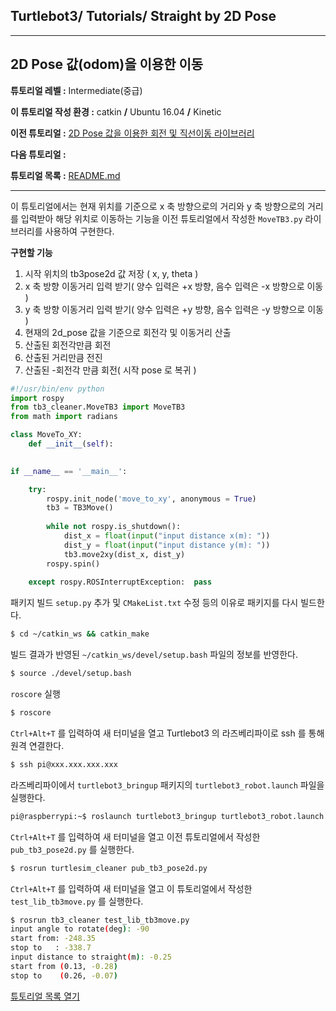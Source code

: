 ## Turtlebot3/ Tutorials/ Straight by 2D Pose



---

## 2D Pose 값(odom)을 이용한 이동

**튜토리얼 레벨 :**  Intermediate(중급)

**이 튜토리얼 작성 환경 :**  catkin **/** Ubuntu 16.04 **/** Kinetic

**이전 튜토리얼 :** [2D Pose 값을 이용한 회전 및 직선이동 라이브러리](./tb3_8_Rotate_n_Straight_Library.md)

**다음 튜토리얼 :** 

**튜토리얼 목록 :** [README.md](../../../README.md)

------

이 튜토리얼에서는 현재 위치를 기준으로 x 축 방향으로의 거리와 y 축 방향으로의 거리를 입력받아 해당 위치로 이동하는 기능을 이전 튜토리얼에서 작성한 `MoveTB3.py` 라이브러리를 사용하여 구현한다. 

**구현할 기능**

1. 시작 위치의 tb3pose2d 값 저장 ( x, y, theta )
2. x 축 방향 이동거리 입력 받기( 양수 입력은 +x 방향, 음수 입력은 -x 방향으로 이동 )
3. y 축 방향 이동거리 입력 받기( 양수 입력은 +y 방향, 음수 입력은 -y 방향으로 이동 )
4. 현재의 2d_pose 값을 기준으로 회전각 및 이동거리 산출
5. 산출된 회전각만큼 회전
6. 산출된 거리만큼 전진
7. 산출된 -회전각 만큼 회전( 시작 pose 로 복귀 )



```python
#!/usr/bin/env python
import rospy
from tb3_cleaner.MoveTB3 import MoveTB3
from math import radians

class MoveTo_XY:
    def __init__(self):
        

if __name__ == '__main__':

    try:
        rospy.init_node('move_to_xy', anonymous = True)        
        tb3 = TB3Move()
        
        while not rospy.is_shutdown():
            dist_x = float(input("input distance x(m): "))
            dist_y = float(input("input distance y(m): "))
            tb3.move2xy(dist_x, dist_y)
        rospy.spin()
        
    except rospy.ROSInterruptException:  pass

```



패키지 빌드 `setup.py` 추가 및 `CMakeList.txt` 수정 등의 이유로 패키지를 다시 빌드한다.

```sh
$ cd ~/catkin_ws && catkin_make
```

빌드 결과가 반영된 `~/catkin_ws/devel/setup.bash` 파일의 정보를 반영한다.

```sh
$ source ./devel/setup.bash
```



`roscore` 실행

```sh
$ roscore
```

`Ctrl+Alt+T` 를 입력하여 새 터미널을 열고 Turtlebot3 의 라즈베리파이로 ssh 를 통해 원격 연결한다.

```sh
$ ssh pi@xxx.xxx.xxx.xxx
```

라즈베리파이에서 ```turtlebot3_bringup``` 패키지의 `turtlebot3_robot.launch` 파일을 실행한다.

```sh
pi@raspberrypi:~$ roslaunch turtlebot3_bringup turtlebot3_robot.launch
```

`Ctrl+Alt+T` 를 입력하여 새 터미널을 열고 이전 튜토리얼에서 작성한  `pub_tb3_pose2d.py` 를 실행한다. 

```sh
$ rosrun turtlesim_cleaner pub_tb3_pose2d.py
```

`Ctrl+Alt+T` 를 입력하여 새 터미널을 열고 이 튜토리얼에서 작성한  `test_lib_tb3move.py` 를 실행한다.

```sh
$ rosrun tb3_cleaner test_lib_tb3move.py
input angle to rotate(deg): -90
start from: -248.35
stop to   : -338.7
input distance to straight(m): -0.25
start from (0.13, -0.28)
stop to    (0.26, -0.07)
```



[튜토리얼 목록 열기](../README.md)

